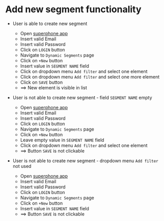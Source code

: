 # Add new segment functionality

* User is able to create new segment
  * Open [superphone app](https://app.superphone-stage.com/login)
  * Insert valid Email 
  * Insert valid Password 
  * Click on `LOGIN` button
  * Navigate to `Dynamic Segments` page
  * Click on `+New` button
  * Insert value in `SEGMENT NAME` field
  * Click on dropdown menu `Add filter` and select one element
  * Click on dropdown menu `Add filter` and select one more element
  * Click on `SAVE` button
  * ==> New element is visible in list

* User is not able to create new segment - field `SEGMENT NAME` empty
  * Open [superphone app](https://app.superphone-stage.com/login)
  * Insert valid Email 
  * Insert valid Password 
  * Click on `LOGIN` button
  * Navigate to `Dynamic Segments` page
  * Click on `+New` button
  * Leave empty value in `SEGMENT NAME` field
  * Click on dropdown menu `Add filter` and select one element 
  * ==> Button `SAVE` is not clickable

* User is not able to create new segment - dropdown menu `Add filter` not used
  * Open [superphone app](https://app.superphone-stage.com/login)
  * Insert valid Email 
  * Insert valid Password 
  * Click on `LOGIN` button
  * Navigate to `Dynamic Segments` page
  * Click on `+New` button
  * Insert value in `SEGMENT NAME` field
  * ==> Button `SAVE` is not clickable